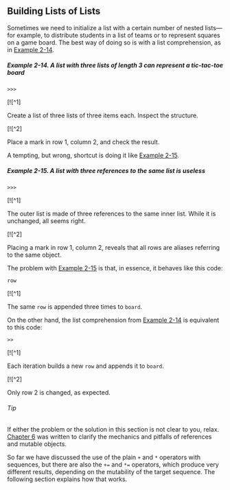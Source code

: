 ## Building Lists of Lists

Sometimes we need to initialize a list with a certain number of nested lists—for example, to distribute students in a list of teams or to represent squares on a game board. The best way of doing so is with a list comprehension, as in [Example 2-14](#ex_list_of_lists_ok).

##### Example 2-14. A list with three lists of length 3 can represent a tic-tac-toe board

```
>>> 
```

[![^1]

Create a list of three lists of three items each. Inspect the structure.

[![^2]

Place a mark in row 1, column 2, and check the result.

A tempting, but wrong, shortcut is doing it like [Example 2-15](#ex_list_of_lists_wrong).

##### Example 2-15. A list with three references to the same list is useless

```
>>> 
```

[![^1]

The outer list is made of three references to the same inner list. While it is unchanged, all seems right.

[![^2]

Placing a mark in row 1, column 2, reveals that all rows are aliases referring to the same object.

The problem with [Example 2-15](#ex_list_of_lists_wrong) is that, in essence, it behaves like this code:

```
row
```

[![^1]

The same `row` is appended three times to `board`.

On the other hand, the list comprehension from [Example 2-14](#ex_list_of_lists_ok) is equivalent to this code:

```
>>
```

[![^1]

Each iteration builds a new `row` and appends it to `board`.

[![^2]

Only row 2 is changed, as expected.

###### Tip

If either the problem or the solution in this section is not clear to you, relax. [Chapter 6](ch06.html#mutability_and_references) was written to clarify the mechanics and pitfalls of references and mutable objects.

So far we have discussed the use of the plain `+` and `*` operators with sequences, but there are also the `+=` and `*=` operators, which produce very different results, depending on the mutability of the target sequence. The following section explains how that works.